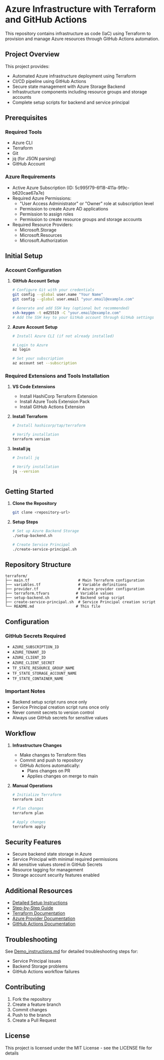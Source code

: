 # Azure Infrastructure with Terraform and GitHub Actions

This repository contains infrastructure as code (IaC) using Terraform to provision and manage Azure resources through GitHub Actions automation.

## Project Overview

This project provides:
- Automated Azure infrastructure deployment using Terraform
- CI/CD pipeline using GitHub Actions
- Secure state management with Azure Storage Backend
- Infrastructure components including resource groups and storage accounts
- Complete setup scripts for backend and service principal

## Prerequisites

### Required Tools
- Azure CLI
- Terraform
- Git
- jq (for JSON parsing)
- GitHub Account

### Azure Requirements
- Active Azure Subscription (ID: 5c995f79-6f18-411a-9f9c-b620cae67a7e)
- Required Azure Permissions:
  - "User Access Administrator" or "Owner" role at subscription level
  - Permission to create Azure AD applications
  - Permission to assign roles
  - Permission to create resource groups and storage accounts
- Required Resource Providers:
  - Microsoft.Storage
  - Microsoft.Resources
  - Microsoft.Authorization

## Initial Setup

### Account Configuration
1. **GitHub Account Setup**
   ```bash
   # Configure Git with your credentials
   git config --global user.name "Your Name"
   git config --global user.email "your.email@example.com"
   
   # Generate and add SSH key (optional but recommended)
   ssh-keygen -t ed25519 -C "your.email@example.com"
   # Add the SSH key to your GitHub account through GitHub settings
   ```

2. **Azure Account Setup**
   ```bash
   # Install Azure CLI (if not already installed)
   
   # Login to Azure
   az login
   
   # Set your subscription
   az account set --subscription 
   ```

### Required Extensions and Tools Installation
1. **VS Code Extensions**
   - Install HashiCorp Terraform Extension
   - Install Azure Tools Extension Pack
   - Install GitHub Actions Extension

2. **Install Terraform**
   ```bash
   # Install hashicorp/tap/terraform
   
   # Verify installation
   terraform version
   ```

3. **Install jq**
   ```bash
   # Install jq
   
   # Verify installation
   jq --version
  

## Getting Started

1. **Clone the Repository**
   ```bash
   git clone <repository-url>
   ```

2. **Setup Steps**
   ```bash
   # Set up Azure Backend Storage
   ./setup-backend.sh

   # Create Service Principal
   ./create-service-principal.sh
   ```

## Repository Structure

```
terraform/
├── main.tf                      # Main Terraform configuration
├── variables.tf                 # Variable definitions
├── provider.tf                  # Azure provider configuration
├── terraform.tfvars            # Variable values
├── setup-backend.sh            # Backend setup script
├── create-service-principal.sh  # Service Principal creation script
└── README.md                   # This file
```

## Configuration

### GitHub Secrets Required
- `AZURE_SUBSCRIPTION_ID`
- `AZURE_TENANT_ID`
- `AZURE_CLIENT_ID`
- `AZURE_CLIENT_SECRET`
- `TF_STATE_RESOURCE_GROUP_NAME`
- `TF_STATE_STORAGE_ACCOUNT_NAME`
- `TF_STATE_CONTAINER_NAME`

### Important Notes
- Backend setup script runs once only
- Service Principal creation script runs once only
- Never commit secrets to version control
- Always use GitHub secrets for sensitive values

## Workflow

1. **Infrastructure Changes**
   - Make changes to Terraform files
   - Commit and push to repository
   - GitHub Actions automatically:
     - Plans changes on PR
     - Applies changes on merge to main

2. **Manual Operations**
   ```bash
   # Initialize Terraform
   terraform init

   # Plan changes
   terraform plan

   # Apply changes
   terraform apply
   ```

## Security Features

- Secure backend state storage in Azure
- Service Principal with minimal required permissions
- All sensitive values stored in GitHub Secrets
- Resource tagging for management
- Storage account security features enabled

## Additional Resources

- [Detailed Setup Instructions](terraform/Demo_instructions.md)
- [Step-by-Step Guide](terraform/prompts.md)
- [Terraform Documentation](https://www.terraform.io/docs)
- [Azure Provider Documentation](https://registry.terraform.io/providers/hashicorp/azurerm/latest/docs)
- [GitHub Actions Documentation](https://docs.github.com/en/actions)

## Troubleshooting

See [Demo_instructions.md](terraform/Demo_instructions.md) for detailed troubleshooting steps for:
- Service Principal issues
- Backend Storage problems
- GitHub Actions workflow failures

## Contributing

1. Fork the repository
2. Create a feature branch
3. Commit changes
4. Push to the branch
5. Create a Pull Request

## License

This project is licensed under the MIT License - see the LICENSE file for details
